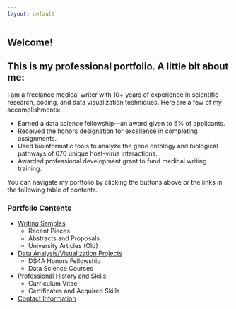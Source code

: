 ```yaml
---
layout: default
---
```


## Welcome!

## This is my professional portfolio. A little bit about me:

I am a freelance medical writer with 10+ years of experience in scientific research, coding, and data visualization techniques. Here are a few of my accomplishments:
- Earned a data science fellowship—an award given to 6% of applicants.
- Received the honors designation for excellence in completing assignments.
- Used bioinformatic tools to analyze the gene ontology and biological pathways of 670 unique host-virus interactions.
- Awarded professional development grant to fund medical writing training.

You can navigate my portfolio by clicking the buttons above or the links in the following table of contents.

### Portfolio Contents

- [Writing Samples](https://jasmine-shanay.github.io/portfolio/writing)
  - Recent Pieces
  - Abstracts and Proposals
  - University Articles (Old)
- [Data Analysis/Visualization Projects](https://jasmine-shanay.github.io/portfolio/data)
  - DS4A Honors Fellowship
  - Data Science Courses
- [Professional History and Skills](https://jasmine-shanay.github.io/portfolio/cv)
  - Curriculum Vitae
  - Certificates and Acquired Skills
- [Contact Information](https://jasmine-shanay.github.io/portfolio/contact)
